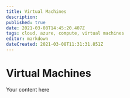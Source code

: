 ```yaml
---
title: Virtual Machines
description: 
published: true
date: 2021-03-08T14:45:20.407Z
tags: cloud, azure, compute, virtual machines
editor: markdown
dateCreated: 2021-03-08T11:31:31.851Z
---
```


# Virtual Machines
Your content here